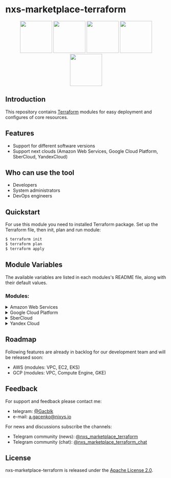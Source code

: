 # nxs-marketplace-terraform

<div id="header" align="center">
  <img src="https://www.vectorlogo.zone/logos/google_cloud/google_cloud-icon.svg" width="100"/>
  <img src="https://onellect.ru/upload/medialibrary/1c8/1c8f8dc8bdc9162ae612292e49686439.png" width="100"/>
  <img src="https://www.vectorlogo.zone/logos/terraformio/terraformio-icon.svg" width="100"/>
  <img src="https://cloud.ru/logo-192.png" width="100"/>
  <img src="https://www.vectorlogo.zone/logos/amazon_aws/amazon_aws-icon.svg" width="100"/>
</div>

## Introduction
This repository contains [Terraform](https://www.terraform.io/) modules for easy deployment and configures of core resources.

## Features

* Support for different software versions
* Support next clouds (Amazon Web Services, Google Cloud Platform, SberCloud, YandexCloud)

## Who can use the tool

* Developers
* System administrators
* DevOps engineers

## Quickstart

For use this module you need to installed Terraform package. Set up the Terraform file, then init, plan and run module:

```bash
$ terraform init
$ terraform plan
$ terraform apply
```

## Module Variables
The available variables are listed in each modules's README file, along with their default values.

### Modules:

<details><summary>Amazon Web Services</summary>

   In developing...

</details>

<details><summary>Google Cloud Platform</summary>

   In developing...

</details>

<details><summary>SberCloud</summary>

1. [Enterprise Project Management Service](https://github.com/nixys/nxs-marketplace-terraform/blob/main/SberCloud/Enterprise-Project-Management-Service/README.md) - create resources in Enterprise Project Management Service
2. [Network](https://github.com/nixys/nxs-marketplace-terraform/blob/main/SberCloud/Network/README.md) - create resources in Network
3. [Computing](https://github.com/nixys/nxs-marketplace-terraform/blob/main/SberCloud/Computing/README.md) - create resources in Computing
4. [Database](https://github.com/nixys/nxs-marketplace-terraform/blob/main/SberCloud/Database/README.md) - create resources in Database
5. [Storage](https://github.com/nixys/nxs-marketplace-terraform/blob/main/SberCloud/Storage/README.md) - create resources in Storage

</details>

<details><summary>Yandex Cloud</summary>

   1. [VPC](https://github.com/nixys/nxs-marketplace-terraform/blob/main/YandexCloud/VPC/README.md) - create resources in Virtual Private Cloud
   2. [Compute](https://github.com/nixys/nxs-marketplace-terraform/blob/main/YandexCloud/Compute/README.md) - create resources in Compute Cloud
   3. [Managed-kubernetes](https://github.com/nixys/nxs-marketplace-terraform/blob/main/YandexCloud/Managed-kubernetes/README.md) - create resources in Managed Service for Kubernetes
   4. [Managed-mysql](https://github.com/nixys/nxs-marketplace-terraform/blob/main/YandexCloud/Managed-mysql/README.md) - create resources in Managed Service for MySQL
   5. [Managed-postgresql](https://github.com/nixys/nxs-marketplace-terraform/blob/main/YandexCloud/Managed-postgresql/README.md) - create resources in Managed Service for PostgreSQL
   6. [Network-load-balancer](https://github.com/nixys/nxs-marketplace-terraform/blob/main/YandexCloud/Network-load-balancer/README.md) - create resources in Network Load Balancer
   7. [Storage](https://github.com/nixys/nxs-marketplace-terraform/blob/main/YandexCloud/Storage/README.md) - create resources in Object Storage

</details>

## Roadmap

Following features are already in backlog for our development team and will be released soon:

* AWS (modules: VPC, EC2, EKS)
* GCP (modules: VPC, Compute Engine, GKE)

## Feedback

For support and feedback please contact me:
* telegram: [@Gacblk](https://t.me/gacblk)
* e-mail: a.gacenko@nixys.io

For news and discussions subscribe the channels:

* Telegram community (news): [@nxs_marketplace_terraform](https://t.me/nxs_marketplace_terraform)
* Telegram community (chat): [@nxs_marketplace_terraform_chat](https://t.me/nxs_marketplace_terraform_chat)

## License
nxs-marketplace-terraform is released under the [Apache License 2.0](https://github.com/nixys/nxs-marketplace-terraform/blob/main/LICENSE).
